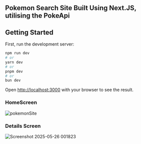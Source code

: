 ## Pokemon Search Site Built Using Next.JS, utilising the PokeApi 

## Getting Started

First, run the development server:

```bash
npm run dev
# or
yarn dev
# or
pnpm dev
# or
bun dev
```

Open [http://localhost:3000](http://localhost:3000) with your browser to see the result.

### HomeScreen
![pokemonSite](https://github.com/user-attachments/assets/d5229c3c-153a-4622-b3f4-54baaeca4fdb)

### Details Screen
![Screenshot 2025-05-26 001823](https://github.com/user-attachments/assets/5126faba-3f34-4c32-8c85-88f24fa2ed0f)

